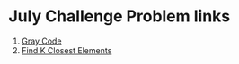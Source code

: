 
# July Challenge Problem links

1. [Gray Code](https://leetcode.com/explore/challenge/card/july-leetcoding-challenge-2021/608/week-1-july-1st-july-7th/3799/)
2. [Find K Closest Elements](https://leetcode.com/explore/challenge/card/july-leetcoding-challenge-2021/608/week-1-july-1st-july-7th/3800/)
